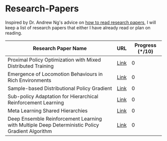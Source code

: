# Research-Papers

Inspired by Dr. Andrew Ng's advice on [how to read research papers](https://youtu.be/733m6qBH-jI?t=160), I will keep a list of research papers that either I have already read or plan on reading.

| Research Paper Name                                                                  | URL                              | Progress (\*/10) |
|--------------------------------------------------------------------------------------|----------------------------------|------------------|
| Proximal Policy Optimization with Mixed Distributed Training     | [Link](https://arxiv.org/pdf/1907.06479.pdf) |      0|
| Emergence of Locomotion Behaviours in Rich Environments   | [Link](https://arxiv.org/pdf/1707.02286.pdf) |      0|
| Sample-based Distributional Policy Gradient  | [Link](https://arxiv.org/pdf/1707.02286.pdf) |      0|
|Sub-policy Adaptation for Hierarchical Reinforcement Learning |[Link](https://openreview.net/forum?id=ByeWogStDS) |0|
|Meta Learning Shared Hierarchies|[Link](https://arxiv.org/pdf/1710.09767.pdf)|0|
|Deep Ensemble Reinforcement Learning with Multiple Deep Deterministic Policy Gradient Algorithm|[Link](https://www.hindawi.com/journals/mpe/2020/4275623/#abstract) |0|

